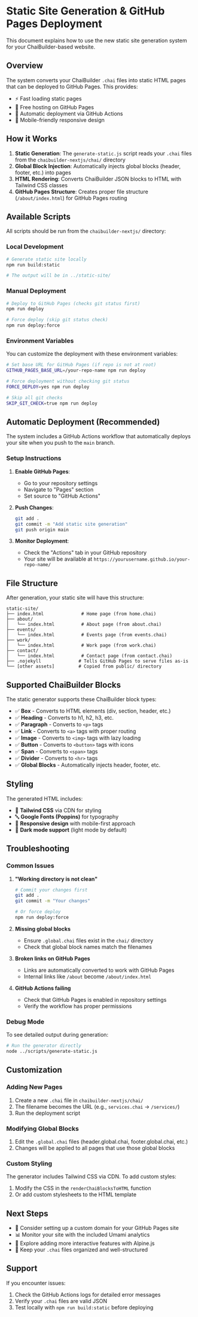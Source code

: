 # Static Site Generation & GitHub Pages Deployment

This document explains how to use the new static site generation system for your ChaiBuilder-based website.

## Overview

The system converts your ChaiBuilder `.chai` files into static HTML pages that can be deployed to GitHub Pages. This provides:
- ⚡ Fast loading static pages
- 🚀 Free hosting on GitHub Pages  
- 🔄 Automatic deployment via GitHub Actions
- 📱 Mobile-friendly responsive design

## How it Works

1. **Static Generation**: The `generate-static.js` script reads your `.chai` files from the `chaibuilder-nextjs/chai/` directory
2. **Global Block Injection**: Automatically injects global blocks (header, footer, etc.) into pages
3. **HTML Rendering**: Converts ChaiBuilder JSON blocks to HTML with Tailwind CSS classes
4. **GitHub Pages Structure**: Creates proper file structure (`/about/index.html`) for GitHub Pages routing

## Available Scripts

All scripts should be run from the `chaibuilder-nextjs/` directory:

### Local Development
```bash
# Generate static site locally
npm run build:static

# The output will be in ../static-site/
```

### Manual Deployment
```bash
# Deploy to GitHub Pages (checks git status first)
npm run deploy

# Force deploy (skip git status check)
npm run deploy:force
```

### Environment Variables
You can customize the deployment with these environment variables:

```bash
# Set base URL for GitHub Pages (if repo is not at root)
GITHUB_PAGES_BASE_URL=/your-repo-name npm run deploy

# Force deployment without checking git status
FORCE_DEPLOY=yes npm run deploy

# Skip all git checks
SKIP_GIT_CHECK=true npm run deploy
```

## Automatic Deployment (Recommended)

The system includes a GitHub Actions workflow that automatically deploys your site when you push to the `main` branch.

### Setup Instructions

1. **Enable GitHub Pages**:
   - Go to your repository settings
   - Navigate to "Pages" section
   - Set source to "GitHub Actions"

2. **Push Changes**:
   ```bash
   git add .
   git commit -m "Add static site generation"
   git push origin main
   ```

3. **Monitor Deployment**:
   - Check the "Actions" tab in your GitHub repository
   - Your site will be available at `https://yourusername.github.io/your-repo-name/`

## File Structure

After generation, your static site will have this structure:

```
static-site/
├── index.html              # Home page (from home.chai)
├── about/
│   └── index.html          # About page (from about.chai)
├── events/
│   └── index.html          # Events page (from events.chai)
├── work/
│   └── index.html          # Work page (from work.chai)
├── contact/
│   └── index.html          # Contact page (from contact.chai)
├── .nojekyll              # Tells GitHub Pages to serve files as-is
└── [other assets]         # Copied from public/ directory
```

## Supported ChaiBuilder Blocks

The static generator supports these ChaiBuilder block types:
- ✅ **Box** - Converts to HTML elements (div, section, header, etc.)
- ✅ **Heading** - Converts to h1, h2, h3, etc.
- ✅ **Paragraph** - Converts to `<p>` tags
- ✅ **Link** - Converts to `<a>` tags with proper routing
- ✅ **Image** - Converts to `<img>` tags with lazy loading
- ✅ **Button** - Converts to `<button>` tags with icons
- ✅ **Span** - Converts to `<span>` tags
- ✅ **Divider** - Converts to `<hr>` tags
- ✅ **Global Blocks** - Automatically injects header, footer, etc.

## Styling

The generated HTML includes:
- 🎨 **Tailwind CSS** via CDN for styling
- 🔤 **Google Fonts (Poppins)** for typography
- 📱 **Responsive design** with mobile-first approach
- 🌙 **Dark mode support** (light mode by default)

## Troubleshooting

### Common Issues

1. **"Working directory is not clean"**
   ```bash
   # Commit your changes first
   git add .
   git commit -m "Your changes"
   
   # Or force deploy
   npm run deploy:force
   ```

2. **Missing global blocks**
   - Ensure `.global.chai` files exist in the `chai/` directory
   - Check that global block names match the filenames

3. **Broken links on GitHub Pages**
   - Links are automatically converted to work with GitHub Pages
   - Internal links like `/about` become `/about/index.html`

4. **GitHub Actions failing**
   - Check that GitHub Pages is enabled in repository settings
   - Verify the workflow has proper permissions

### Debug Mode

To see detailed output during generation:
```bash
# Run the generator directly
node ../scripts/generate-static.js
```

## Customization

### Adding New Pages

1. Create a new `.chai` file in `chaibuilder-nextjs/chai/`
2. The filename becomes the URL (e.g., `services.chai` → `/services/`)
3. Run the deployment script

### Modifying Global Blocks

1. Edit the `.global.chai` files (header.global.chai, footer.global.chai, etc.)
2. Changes will be applied to all pages that use those global blocks

### Custom Styling

The generator includes Tailwind CSS via CDN. To add custom styles:
1. Modify the CSS in the `renderChaiBlocksToHTML` function
2. Or add custom stylesheets to the HTML template

## Next Steps

- 🔧 Consider setting up a custom domain for your GitHub Pages site
- 📊 Monitor your site with the included Umami analytics
- 🚀 Explore adding more interactive features with Alpine.js
- 📝 Keep your `.chai` files organized and well-structured

## Support

If you encounter issues:
1. Check the GitHub Actions logs for detailed error messages
2. Verify your `.chai` files are valid JSON
3. Test locally with `npm run build:static` before deploying
